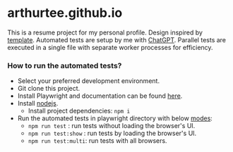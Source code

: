 # arthurtee.github.io

This is a resume project for my personal profile.
Design inspired by [template](https://sampleresumetemplate.net/).
Automated tests are setup by me with [ChatGPT](https://chat.openai.com/).
Parallel tests are executed in a single file with separate worker processes for efficiency.

### How to run the automated tests? 
* Select your preferred development environment.
* Git clone this project. 
* Install Playwright and documentation can be found [here](https://playwright.dev/docs/intro).
* Install [nodejs](https://nodejs.org/en).
  * Install project dependencies: ```npm i```
* Run the automated tests in playwright directory with below [modes](playwright/package.json):
  *  ```npm run test``` : run tests without loading the browser's UI.
  *  ```npm run test:show``` : run tests by loading the browser's UI.
  *  ```npm run test:multi```: run tests with all browsers.